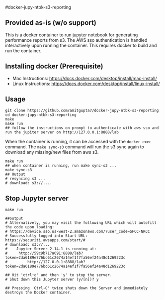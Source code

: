 #docker-jupy-ntbk-s3-reporting
## Provided as-is (w/o support)
This is a docker container to run jupyter notebook for generating performance reports from s3. The AWS sso authentication is handled interactively upon running the container. This requires docker to build and run the container. 

## Installing docker (Prerequisite)
* Mac Instructions: https://docs.docker.com/desktop/install/mac-install/ 
* Linux Instructions: https://docs.docker.com/desktop/install/linux-install/

## Usage
```shell
git clone https://github.com/amitgupta7/docker-jupy-ntbk-s3-reporting
cd docker-jupy-ntbk-s3-reporting
make
make run
## follow the instructions on prompt to authenticate with aws sso and run the jupiter server on http://127.0.0.1:8888/lab
```
When the container is running, it can be accessed with the `docker exec` command. The `make sync-s3` command will run the s3 sync again to download any missing/new files from aws s3.

```shell
make run
## when container is running, run make sync-s3 ...
make sync-s3
## Output
# resyncing s3 ...
# download: s3://....
```

## Stop Jupyter server
```shell
make run

##output
# Alternatively, you may visit the following URL which will autofill the code upon loading:
# https://device.sso.us-west-2.amazonaws.com/?user_code=SFCC-NRCC
# Successfully logged into Start URL: https://securiti.awsapps.com/start/#
# download: s3://...
#    Jupyter Server 2.14.1 is running at:
#     http://59c9b717a091:8888/lab?token=2da6189e776bc61c2674a14ef1f7fa56ef24a48d1269223c
#         http://127.0.0.1:8888/lab?token=2da6189e776bc61c2674a14ef1f7fa56ef24a48d1269223c

## Hit 'ctrl+c' and then 'y' to stop the server.
# Shut down this Jupyter server (y/[n])? y

## Pressing 'Ctrl-C' twice shuts down the Server and immediately destroys the Docker container. 
```